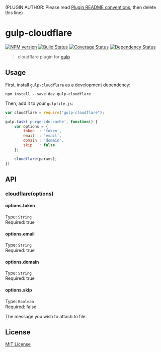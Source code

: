 (PLUGIN AUTHOR: Please read [Plugin README conventions](https://github.com/wearefractal/gulp/wiki/Plugin-README-Conventions), then delete this line)

# gulp-cloudflare
[![NPM version][npm-image]][npm-url] [![Build Status][travis-image]][travis-url]  [![Coverage Status][coveralls-image]][coveralls-url] [![Dependency Status][depstat-image]][depstat-url]

> cloudflare plugin for [gulp](https://github.com/wearefractal/gulp)

## Usage

First, install `gulp-cloudflare` as a development dependency:

```shell
npm install --save-dev gulp-cloudflare
```

Then, add it to your `gulpfile.js`:

```javascript
var cloudflare = require("gulp-cloudflare");

gulp.task('purge-cdn-cache', function() {
	var options = {
		token  : 'token',
		email  : 'email',
		domain : 'domain',
		skip   : false
	};

	cloudflare(params);
})
```

## API

### cloudflare(options)

#### options.token
Type: `String`  
Required: true
#### options.email
Type: `String`  
Required: true
#### options.domain
Type: `String`  
Required: true
#### options.skip
Type: `Boolean`  
Required: false



The message you wish to attach to file.


## License

[MIT License](http://en.wikipedia.org/wiki/MIT_License)

[npm-url]: https://npmjs.org/package/gulp-cloudflare
[npm-image]: https://badge.fury.io/js/gulp-cloudflare.png

[travis-url]: http://travis-ci.org/miteshsondhi/gulp-cloudflare
[travis-image]: https://secure.travis-ci.org/miteshsondhi/gulp-cloudflare.png?branch=master

[coveralls-url]: https://coveralls.io/r/miteshsondhi/gulp-cloudflare
[coveralls-image]: https://coveralls.io/repos/miteshsondhi/gulp-cloudflare/badge.png

[depstat-url]: https://david-dm.org/miteshsondhi/gulp-cloudflare
[depstat-image]: https://david-dm.org/miteshsondhi/gulp-cloudflare.png
